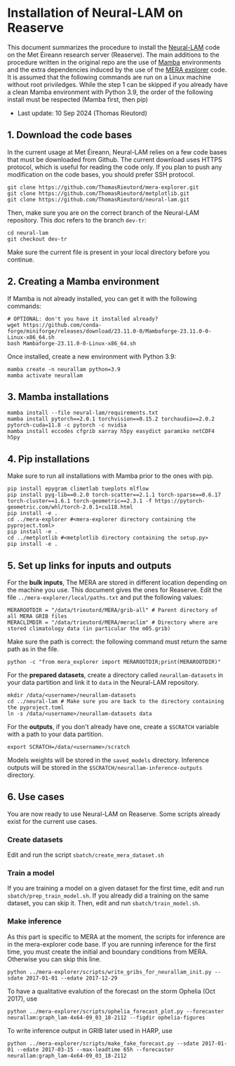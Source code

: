 # Installation of Neural-LAM on Reaserve

This document summarizes the procedure to install the [Neural-LAM](https://github.com/mllam/neural-lam) code on the Met Éireann research server (Reaserve).
The main additions to the procedure written in the original repo are the use of [Mamba](https://mamba.readthedocs.io/en/latest/) environments and the extra dependencies induced by the use of the [MERA explorer](https://github.com/ThomasRieutord/mera-explorer) code.
It is assumed that the following commands are run on a Linux machine without root priviledges.
While the step 1 can be skipped if you already have a clean Mamba environment with Python 3.9, the order of the following install must be respected (Mamba first, then pip)

  * Last update: 10 Sep 2024 (Thomas Rieutord)

## 1. Download the code bases

In the current usage at Met Éireann, Neural-LAM relies on a few code bases that must be downloaded from Github.
The current download uses HTTPS protocol, which is useful for reading the code only. If you plan to push any modification on the code bases, you should prefer SSH protocol.
```
git clone https://github.com/ThomasRieutord/mera-explorer.git
git clone https://github.com/ThomasRieutord/metplotlib.git
git clone https://github.com/ThomasRieutord/neural-lam.git
```

Then, make sure you are on the correct branch of the Neural-LAM repository. This doc refers to the branch `dev-tr`:
```
cd neural-lam
git checkout dev-tr
```
Make sure the current file is present in your local directory before you continue.

## 2. Creating a Mamba environment

If Mamba is not already installed, you can get it with the following commands:
```
# OPTIONAL: don't you have it installed already?
wget https://github.com/conda-forge/miniforge/releases/download/23.11.0-0/Mambaforge-23.11.0-0-Linux-x86_64.sh
bash Mambaforge-23.11.0-0-Linux-x86_64.sh
```

Once installed, create a new environment with Python 3.9:
```
mamba create -n neurallam python=3.9
mamba activate neurallam
```

## 3. Mamba installations

```
mamba install --file neural-lam/requirements.txt
mamba install pytorch==2.0.1 torchvision==0.15.2 torchaudio==2.0.2 pytorch-cuda=11.8 -c pytorch -c nvidia
mamba install eccodes cfgrib xarray h5py easydict paramiko netCDF4 h5py
```

## 4. Pip installations

Make sure to run all installations with Mamba prior to the ones with pip.

```
pip install epygram climetlab tueplots mlflow
pip install pyg-lib==0.2.0 torch-scatter==2.1.1 torch-sparse==0.6.17 torch-cluster==1.6.1 torch-geometric==2.3.1 -f https://pytorch-geometric.com/whl/torch-2.0.1+cu118.html
pip install -e .
cd ../mera-explorer #<mera-explorer directory containing the pyproject.toml>
pip install -e .
cd ../metplotlib #<metplotlib directory containing the setup.py>
pip install -e .
```

## 5. Set up links for inputs and outputs

For the **bulk inputs**, The MERA are stored in different location depending on the machine you use. This document gives the ones for Reaserve.
Edit the file `../mera-explorer/local/paths.txt` and put the following values:
```
MERAROOTDIR = "/data/trieutord/MERA/grib-all" # Parent directory of all MERA GRIB files
MERACLIMDIR = "/data/trieutord/MERA/meraclim" # Directory where are stored climatology data (in particular the m05.grib)
```

Make sure the path is correct: the following command must return the same path as in the file.
```
python -c "from mera_explorer import MERAROOTDIR;print(MERAROOTDIR)"
```

For the **prepared datasets**, create a directory called `neurallam-datasets` in your data partition and link it to `data` in the Neural-LAM repository.
```
mkdir /data/<username>/neurallam-datasets
cd ../neural-lam # Make sure you are back to the directory containing the pyproject.toml
ln -s /data/<username>/neurallam-datasets data
```

For the **outputs**, if you don't already have one, create a `$SCRATCH` variable with a path to your data partition.
```
export SCRATCH=/data/<username>/scratch
```
Models weights will be stored in the `saved_models` directory. Inference outputs will be stored in the `$SCRATCH/neurallam-inference-outputs` directory.

## 6. Use cases

You are now ready to use Neural-LAM on Reaserve. Some scripts already exist for the current use cases.

### Create datasets

Edit and run the script `sbatch/create_mera_dataset.sh`

### Train a model

If you are training a model on a given dataset for the first time, edit and run `sbatch/prep_train_model.sh`.
If you already did a training on the same dataset, you can skip it.
Then, edit and run `sbatch/train_model.sh`.

### Make inference

As this part is specific to MERA at the moment, the scripts for inference are in the mera-explorer code base.
If you are running inference for the first time, you must create the initial and boundary conditions from MERA. Otherwise you can skip this line.
```
python ../mera-explorer/scripts/write_gribs_for_neurallam_init.py --sdate 2017-01-01 --edate 2017-12-29
```

To have a qualitative evalution of the forecast on the storm Ophelia (Oct 2017), use
```
python ../mera-explorer/scripts/ophelia_forecast_plot.py --forecaster neurallam:graph_lam-4x64-09_03_18-2112 --figdir ophelia-figures
```

To write inference output in GRIB later used in HARP, use
```
python ../mera-explorer/scripts/make_fake_forecast.py --sdate 2017-01-01 --edate 2017-03-15 --max-leadtime 65h --forecaster neurallam:graph_lam-4x64-09_03_18-2112
```
